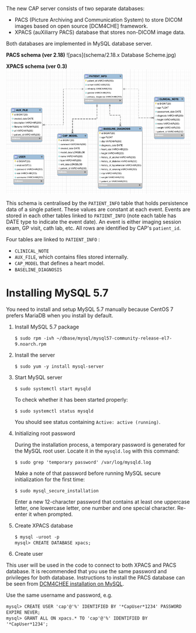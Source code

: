 The new CAP server consists of two separate databases:

* PACS (Picture Archiving and Communication System) to store DICOM images based on open source [DCM4CHE] framework.
* XPACS (auXiliarry PACS) database that stores non-DICOM image data.

Both databases are implemented in MySQL database server.

**PACS schema (ver 2.18)**
![pacs](schema/2.18.x Database Scheme.jpg)

**XPACS schema (ver 0.3)**
![xpacs](schema/xpacs-schema.png)

This schema is centralised by the `PATIENT_INFO` table that holds persistence data of a single patient. These values are constant at each event. Events are stored in each other tables linked to `PATIENT_INFO` (note each table has DATE type to indicate the event date). An event is either imaging session exam, GP visit, cath lab, etc. All rows are identified by CAP's `patient_id`.

Four tables are linked to `PATIENT_INFO` :
* `CLINICAL_NOTE`
* `AUX_FILE`, which contains files stored internally.
* `CAP_MODEL` that defines a heart model.
* `BASELINE_DIAGNOSIS`


# Installing MySQL 5.7

You need to install and setup MySQL 5.7 manually because CentOS 7 prefers MariaDB
when you install by default.

1. Install MySQL 5.7 package
   ```
   $ sudo rpm -ivh ~/dbase/mysql/mysql57-community-release-el7-9.noarch.rpm
   ```

2. Install the server
   ```
   $ sudo yum -y install mysql-server
   ```

3. Start MySQL server

   ```
   $ sudo systemctl start mysqld
   ```

   To check whether it has been started properly:
   ```
   $ sudo systemctl status mysqld
   ```

   You should see status containing `Active: active (running)`.

4. Initializing root password

   During the installation process, a temporary password is generated for the MySQL root user. Locate it in the `mysqld.log` with this command:
   ```
   $ sudo grep 'temporary password' /var/log/mysqld.log
   ```

   Make a note of that password before running MySQL secure initialization for the first time:
   ```
   $ sudo mysql_secure_installation
   ```

   Enter a new 12-character password that contains at least one uppercase letter, one lowercase letter, one number and one special character. Re-enter it when prompted.

 6. Create XPACS database

    ```
    $ mysql -uroot -p
    mysql> CREATE DATABASE xpacs;
    ```

 5. Create user

   This user will be used in the code to connect to both XPACS and PACS database. It is recommended that you use the same password and privileges for both database. Instructions to install the PACS database can be seen from [DCM4CHEE installation on MySQL](https://github.com/dcm4che/dcm4chee-arc-light/wiki/Installation#mysql-and-mariadb).

   Use the same username and password, e.g.
   ```
   mysql> CREATE USER 'cap'@'%' IDENTIFIED BY '*CapUser*1234' PASSWORD EXPIRE NEVER;
   mysql> GRANT ALL ON xpacs.* TO 'cap'@'%' IDENTIFIED BY '*CapUser*1234';
   ```
